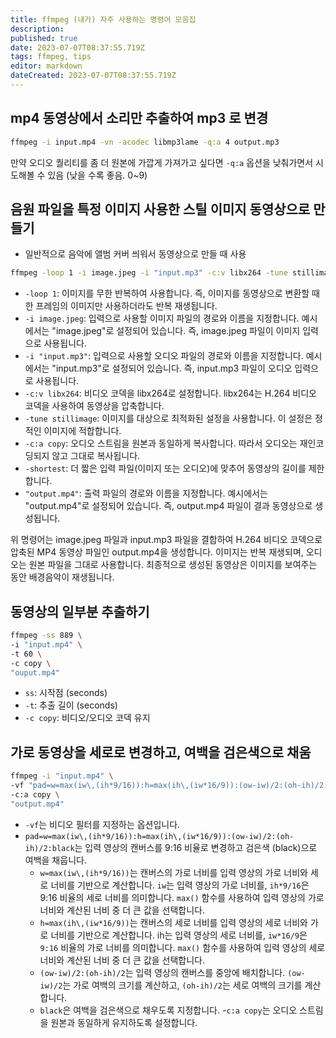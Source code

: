 ```yaml
---
title: ffmpeg (내가) 자주 사용하는 명령어 모음집
description: 
published: true
date: 2023-07-07T08:37:55.719Z
tags: ffmpeg, tips
editor: markdown
dateCreated: 2023-07-07T08:37:55.719Z
---
```


## mp4 동영상에서 소리만 추출하여 mp3 로 변경

```bash
ffmpeg -i input.mp4 -vn -acodec libmp3lame -q:a 4 output.mp3
```

만약 오디오 퀄리티를 좀 더 원본에 가깝게 가져가고 싶다면 `-q:a` 옵션을 낮춰가면서 시도해볼 수 있음 (낮을 수록 좋음. 0~9)


## 음원 파일을 특정 이미지 사용한 스틸 이미지 동영상으로 만들기

- 일반적으로 음악에 앨범 커버 씌워서 동영상으로 만들 때 사용

```bash
ffmpeg -loop 1 -i image.jpeg -i "input.mp3" -c:v libx264 -tune stillimage -c:a copy -shortest "output.mp4"
```

- `-loop 1`: 이미지를 무한 반복하여 사용합니다. 즉, 이미지를 동영상으로 변환할 때 한 프레임의 이미지만 사용하더라도 반복 재생됩니다.
- `-i image.jpeg`: 입력으로 사용할 이미지 파일의 경로와 이름을 지정합니다. 예시에서는 "image.jpeg"로 설정되어 있습니다. 즉, image.jpeg 파일이 이미지 입력으로 사용됩니다.
- `-i "input.mp3"`: 입력으로 사용할 오디오 파일의 경로와 이름을 지정합니다. 예시에서는 "input.mp3"로 설정되어 있습니다. 즉, input.mp3 파일이 오디오 입력으로 사용됩니다.
- `-c:v libx264`: 비디오 코덱을 libx264로 설정합니다. libx264는 H.264 비디오 코덱을 사용하여 동영상을 압축합니다.
- `-tune stillimage`: 이미지를 대상으로 최적화된 설정을 사용합니다. 이 설정은 정적인 이미지에 적합합니다.
- `-c:a copy`: 오디오 스트림을 원본과 동일하게 복사합니다. 따라서 오디오는 재인코딩되지 않고 그대로 복사됩니다.
- `-shortest`: 더 짧은 입력 파일(이미지 또는 오디오)에 맞추어 동영상의 길이를 제한합니다.
- `"output.mp4"`: 출력 파일의 경로와 이름을 지정합니다. 예시에서는 "output.mp4"로 설정되어 있습니다. 즉, output.mp4 파일이 결과 동영상으로 생성됩니다.

위 명령어는 image.jpeg 파일과 input.mp3 파일을 결합하여 H.264 비디오 코덱으로 압축된 MP4 동영상 파일인 output.mp4을 생성합니다. 이미지는 반복 재생되며, 오디오는 원본 파일을 그대로 사용합니다. 최종적으로 생성된 동영상은 이미지를 보여주는 동안 배경음악이 재생됩니다.






## 동영상의 일부분 추출하기

```bash
ffmpeg -ss 889 \
-i "input.mp4" \
-t 60 \
-c copy \
"ouput.mp4"
```

- `ss`: 시작점 (seconds)
- `-t`: 추출 길이 (seconds)
- `-c copy`: 비디오/오디오 코덱 유지

## 가로 동영상을 세로로 변경하고, 여백을 검은색으로 채움

```bash
ffmpeg -i "input.mp4" \
-vf "pad=w=max(iw\,(ih*9/16)):h=max(ih\,(iw*16/9)):(ow-iw)/2:(oh-ih)/2:black" \
-c:a copy \
"output.mp4"
```

- `-vf`는 비디오 필터를 지정하는 옵션입니다.
- `pad=w=max(iw\,(ih*9/16)):h=max(ih\,(iw*16/9)):(ow-iw)/2:(oh-ih)/2:black`는 입력 영상의 캔버스를 9:16 비율로 변경하고 검은색 (black)으로 여백을 채웁니다.
  - `w=max(iw\,(ih*9/16))`는 캔버스의 가로 너비를 입력 영상의 가로 너비와 세로 너비를 기반으로 계산합니다. `iw`는 입력 영상의 가로 너비를, `ih*9/16`은 9:16 비율의 세로 너비를 의미합니다. `max()` 함수를 사용하여 입력 영상의 가로 너비와 계산된 너비 중 더 큰 값을 선택합니다.
  - `h=max(ih\,(iw*16/9))`는 캔버스의 세로 너비를 입력 영상의 세로 너비와 가로 너비를 기반으로 계산합니다. ih는 입력 영상의 세로 너비를, `iw*16/9`은 `9:16` 비율의 가로 너비를 의미합니다. `max()` 함수를 사용하여 입력 영상의 세로 너비와 계산된 너비 중 더 큰 값을 선택합니다.
  - `(ow-iw)/2:(oh-ih)/2`는 입력 영상의 캔버스를 중앙에 배치합니다. `(ow-iw)/2`는 가로 여백의 크기를 계산하고, `(oh-ih)/2`는 세로 여백의 크기를 계산합니다.
  - `black`은 여백을 검은색으로 채우도록 지정합니다.
-`c:a copy`는 오디오 스트림을 원본과 동일하게 유지하도록 설정합니다.